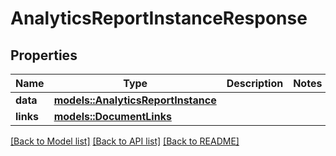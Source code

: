 # AnalyticsReportInstanceResponse

## Properties

Name | Type | Description | Notes
------------ | ------------- | ------------- | -------------
**data** | [**models::AnalyticsReportInstance**](AnalyticsReportInstance.md) |  | 
**links** | [**models::DocumentLinks**](DocumentLinks.md) |  | 

[[Back to Model list]](../README.md#documentation-for-models) [[Back to API list]](../README.md#documentation-for-api-endpoints) [[Back to README]](../README.md)


